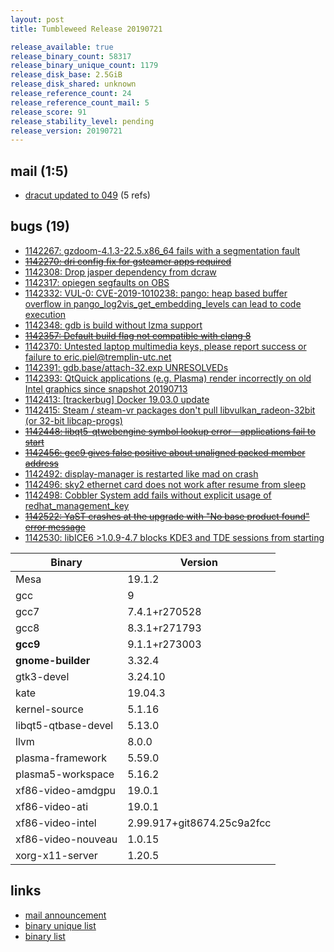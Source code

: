 ```yaml
---
layout: post
title: Tumbleweed Release 20190721

release_available: true
release_binary_count: 58317
release_binary_unique_count: 1179
release_disk_base: 2.5GiB
release_disk_shared: unknown
release_reference_count: 24
release_reference_count_mail: 5
release_score: 91
release_stability_level: pending
release_version: 20190721
---
```


## mail (1:5)

- [dracut updated to 049](https://lists.opensuse.org/opensuse-factory/2019-07/msg00306.html) (5 refs)

## bugs (19)

<!--more-->

- [1142267: gzdoom-4.1.3-22.5.x86_64 fails with a segmentation fault](https://bugzilla.opensuse.org/show_bug.cgi?id=1142267)
- ~~[1142270: dri config fix for gsteamer apps required](https://bugzilla.opensuse.org/show_bug.cgi?id=1142270)~~
- [1142308: Drop jasper dependency from dcraw](https://bugzilla.opensuse.org/show_bug.cgi?id=1142308)
- [1142317: opiegen segfaults on OBS](https://bugzilla.opensuse.org/show_bug.cgi?id=1142317)
- [1142332: VUL-0: CVE-2019-1010238: pango: heap based buffer overflow in  pango_log2vis_get_embedding_levels can lead to code execution](https://bugzilla.opensuse.org/show_bug.cgi?id=1142332)
- [1142348: gdb is build without lzma support](https://bugzilla.opensuse.org/show_bug.cgi?id=1142348)
- ~~[1142357: Default build flag not compatible with clang 8](https://bugzilla.opensuse.org/show_bug.cgi?id=1142357)~~
- [1142370: Untested laptop multimedia keys, please report success or failure to eric.piel@tremplin-utc.net](https://bugzilla.opensuse.org/show_bug.cgi?id=1142370)
- [1142391: gdb.base/attach-32.exp UNRESOLVEDs](https://bugzilla.opensuse.org/show_bug.cgi?id=1142391)
- [1142393: QtQuick applications (e.g. Plasma) render incorrectly on old Intel graphics since snapshot 20190713](https://bugzilla.opensuse.org/show_bug.cgi?id=1142393)
- [1142413: \[trackerbug\] Docker 19.03.0 update](https://bugzilla.opensuse.org/show_bug.cgi?id=1142413)
- [1142415: Steam / steam-vr packages don't pull libvulkan_radeon-32bit (or 32-bit libcap-progs)](https://bugzilla.opensuse.org/show_bug.cgi?id=1142415)
- ~~[1142448: libqt5-qtwebengine symbol lookup error - applications fail to start](https://bugzilla.opensuse.org/show_bug.cgi?id=1142448)~~
- ~~[1142456: gcc9 gives false positive about unaligned packed member address](https://bugzilla.opensuse.org/show_bug.cgi?id=1142456)~~
- [1142492: display-manager is restarted like mad on crash](https://bugzilla.opensuse.org/show_bug.cgi?id=1142492)
- [1142496: sky2 ethernet card does not work after resume from sleep](https://bugzilla.opensuse.org/show_bug.cgi?id=1142496)
- [1142498: Cobbler System add fails without explicit usage of redhat_management_key](https://bugzilla.opensuse.org/show_bug.cgi?id=1142498)
- ~~[1142522: YaST crashes at the upgrade with "No base product found" error message](https://bugzilla.opensuse.org/show_bug.cgi?id=1142522)~~
- [1142530: libICE6 >1.0.9-4.7 blocks KDE3 and TDE sessions from starting](https://bugzilla.opensuse.org/show_bug.cgi?id=1142530)

Binary | Version
--- | ---
Mesa | 19.1.2
gcc | 9
gcc7 | 7.4.1+r270528
gcc8 | 8.3.1+r271793
**gcc9** | 9.1.1+r273003
**gnome-builder** | 3.32.4
gtk3-devel | 3.24.10
kate | 19.04.3
kernel-source | 5.1.16
libqt5-qtbase-devel | 5.13.0
llvm | 8.0.0
plasma-framework | 5.59.0
plasma5-workspace | 5.16.2
xf86-video-amdgpu | 19.0.1
xf86-video-ati | 19.0.1
xf86-video-intel | 2.99.917+git8674.25c9a2fcc
xf86-video-nouveau | 1.0.15
xorg-x11-server | 1.20.5

## links

- [mail announcement](https://lists.opensuse.org/opensuse-factory/2019-07/msg00305.html)
- [binary unique list](http://download.opensuse.org/history/20190721/rpm.unique.list)
- [binary list](http://download.opensuse.org/history/20190721/rpm.list)
